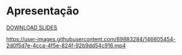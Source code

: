 # Apresentação



[DOWNLOAD SLIDES](https://github.com/ICEI-PUC-Minas-PMV-SI/pmv-si-2021-2-e1-proj-web-t2-g6-artista/files/7737982/Aplicacao.Web.para.a.artista.Ana.Valin.pdf)



https://user-images.githubusercontent.com/89883284/146605454-2d0f5d7e-4cca-4f5e-824f-92b9dd54c916.mp4




